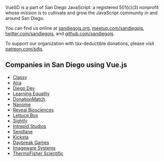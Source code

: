 VueSD is a part of San Diego JavaScript: a registered 501(c)(3) nonprofit whose mission is to cultivate and grow the JavaScript community in and around San Diego.

You can find us online at [sandiegojs.org](https://sandiegojs.org), [meetup.com/sandiegojs](https://www.meetup.com/sandiegojs/), [twitter.com/sandiegojs](https://twitter.com/sandiegojs), and [github.com/sandiegojs](https://github.com/sandiegojs/).

To support our organization with tax-deductible donations, please visit [patreon.com/sdjs](https://www.patreon.com/sdjs).

## Companies in San Diego using Vue.js

- [Classy](https://www.classy.org/)
- [Aira](https://aira.io/)
- [Diego Dev](https://www.diegodev.com/)
- [Learning Equality](https://learningequality.org/)
- [DonationMatch](https://www.donationmatch.com/)
- [Nanome](https://nanome.ai)
- [Reveal Biosciences](https://www.revealbio.com/)
- [Lettuce Box](https://lettucebox.com/)
- [Sightly](https://www.sightly.com/)
- [Intrepid Studios](https://intrepidstudios.com/)
- [Sendlane](https://www.sendlane.com/)
- [Kicksta](https://kicksta.co/)
- [Daybreak Games](https://www.daybreakgames.com/home/)
- [Imageware Systems](https://www.iwsinc.com/)
- [ThermoFisher Scientific](https://www.thermofisher.com/us/en/home.html)
